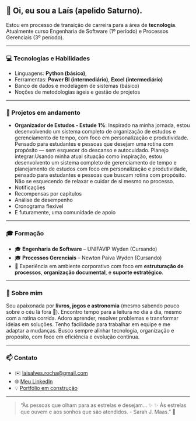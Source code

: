 ## 👋 Oi, eu sou a Laís (apelido Saturno).

Estou em processo de transição de carreira para a área de **tecnologia**. Atualmente curso Engenharia de Software (1º período) e Processos Gerenciais (3º período).

---

### 💻 Tecnologias e Habilidades
- Linguagens: **Python (básico)**,
- Ferramentas: **Power BI (intermediário)**, **Excel (intermediário)**
- Banco de dados e modelagem de sistemas (básico)
- Noções de metodologias ágeis e gestão de projetos

---

### 🚀 Projetos em andamento
- **Organizador de Estudos - Estude 1%**: Inspirado na minha jornada, estou desenvolvendo um sistema completo de organização de estudos e gerenciamento de tempo, com foco em personalização e produtividade. Pensado para estudantes e pessoas que desejam uma rotina com propósito — sem esquecer do descanso e autocuidado.
Planejo integrar:Usando minha atual situação como inspiração, estou desenvolvento um sistema completo de gerenciamento de tempo e planejamento de estudos com foco em personalização e produtividade, pensado para estudantes e pessoas que buscam rotina com propósito. Não se esquecendo de relaxar e cuidar de si mesmo no processo.
- Notificações
- Recompensas por capítulos
- Análise de desempenho
- Cronograma flexível
- E futuramente, uma comunidade de apoio

---

### 🎓 Formação
- 🎓 **Engenharia de Software** – UNIFAVIP Wyden (Cursando)
- 🎓 **Processos Gerenciais** – Newton Paiva Wyden (Cursando)
- 💼 Experiência em ambiente corporativo com foco em **estruturação de processos**, **organização documental**, e **suporte estratégico**.

---

### 💬 Sobre mim
Sou apaixonada por **livros, jogos e astronomia** (mesmo sabendo pouco sobre o céu lá fora 🌌).
Encontro tempo para a leitura no dia a dia, mesmo com a rotina corrida.
Adoro aprender, resolver problemas e transformar ideias em soluções. Tenho facilidade para trabalhar em equipe e me adaptar a mudanças.
Busco sempre alinhar tecnologia, organização e propósito, com foco em eficiência e evolução contínua.

---

### 📫 Contato
- ✉️ laisalves.rocha@gmail.com  
- 🌐 [Meu LinkedIn](https://www.linkedin.com/in/la%C3%ADs-alves-rocha-802690217/)  
- 💡 [Portfólio em construção](https://github.com/Saturn-82)

---

> “Às pessoas que olham para as estrelas e desejam… ✨
 ✨ Às estrelas que ouvem e aos sonhos que são atendidos. - Sarah J. Maas.” 🚀  

